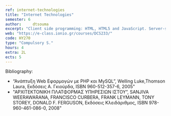 ```yaml
---
ref: internet-technologies
title: "Internet Technologies"
semester: 6
author: 	dtsouma 
excerpt: "Client side programming: HTML, HTML5 and JavaScript. Server-side programming: Web Servers, structure and operation. The PHP scripting language. Internet Databases: MySQL, connection to the Apache web server via PHP/Python. Web Services – SOAP communication protocol. Metadata over the Internet: XML and JSON. Cloud Computing,  Software-as-a-Service (SaaS). Google AppEngine. Attacks and Security in the WWW. Web 2.0, 3.0."
web: "https://e-class.ionio.gr/courses/DCS233/"
code: ΗΥ270
type: "Compulsory S."
hours: 4
extra: 2L
ects: 5
---
```


Bibliography: 
  - “Ανάπτυξη Web Εφαρμογών με PHP και MySQL”, Welling Luke,Thomson Laura, Εκδόσεις Α. Γκιούρδα, ISBN 960-512-357-6, 2005"
  - "ΑΡΧΙΤΕΚΤΟΝΙΚΗ ΠΛΑΤΦΟΡΜΑΣ ΥΠΗΡΕΣΙΩΝ ΙΣΤΟΥ”, SANJIVA WEERAWARANA, FRANCISCO CURBERA, FRANK LEYMANN, TONY STOREY, DONALD F. FERGUSON, Εκδόσεις Κλειδάριθμος, ISBN 978-960-461-086-0, 2008"



